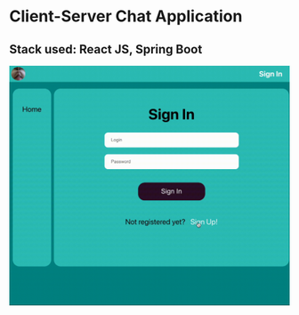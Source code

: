 # Client-Server Chat Application
## Stack used: React JS, Spring Boot

![](https://github.com/dimahoperskiy/dimahoperskiy/blob/main/register.gif)
